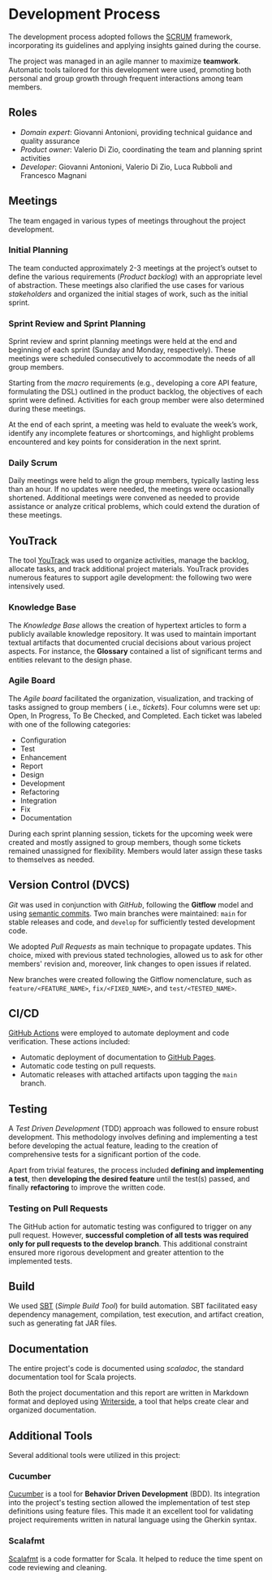 # Development Process

The development process adopted follows the [SCRUM](https://www.scrum.org/) framework, incorporating its guidelines and
applying insights gained during the course.

The project was managed in an agile manner to maximize **teamwork**. Automatic tools tailored for this development were
used, promoting both personal and group growth through frequent interactions among team members.

## Roles

* _Domain expert_: Giovanni Antonioni, providing technical guidance and quality assurance
* _Product owner_: Valerio Di Zio, coordinating the team and planning sprint activities
* _Developer_: Giovanni Antonioni, Valerio Di Zio, Luca Rubboli and Francesco Magnani

## Meetings

The team engaged in various types of meetings throughout the project development.

### Initial Planning

The team conducted approximately 2-3 meetings at the project’s outset to define the various requirements
(_Product backlog_) with an appropriate level of abstraction. These meetings also clarified the use cases for various
_stakeholders_ and organized the initial stages of work, such as the initial sprint.

### Sprint Review and Sprint Planning

Sprint review and sprint planning meetings were held at the end and beginning of each sprint (Sunday and Monday,
respectively). These meetings were scheduled consecutively to accommodate the needs of all group members.

Starting from the _macro_ requirements (e.g., developing a core API feature, formulating the DSL) outlined in the
product backlog, the objectives of each sprint were defined. Activities for each group member were also determined
during these meetings.

At the end of each sprint, a meeting was held to evaluate the week’s work, identify any incomplete features or
shortcomings, and highlight problems encountered and key points for consideration in the next sprint.

### Daily Scrum

Daily meetings were held to align the group members, typically lasting less than an hour. If no updates were needed, the
meetings were occasionally shortened. Additional meetings were convened as needed to provide assistance or analyze
critical problems, which could extend the duration of these meetings.

## YouTrack

The tool [YouTrack](https://www.jetbrains.com/youtrack/) was used to organize activities, manage the backlog, allocate
tasks, and track additional project materials. YouTrack provides numerous features to support agile development: the
following two were intensively used.

### Knowledge Base

The _Knowledge Base_ allows the creation of hypertext articles to form a publicly available knowledge repository. It was
used to maintain important textual artifacts that documented crucial decisions about various project aspects. For
instance, the **Glossary** contained a list of significant terms and entities relevant to the design phase.

### Agile Board

The _Agile board_ facilitated the organization, visualization, and tracking of tasks assigned to group members (
i.e., _tickets_). Four columns were set up: Open, In Progress, To Be Checked, and Completed. Each ticket was labeled
with one of the following categories:

* Configuration
* Test
* Enhancement
* Report
* Design
* Development
* Refactoring
* Integration
* Fix
* Documentation

During each sprint planning session, tickets for the upcoming week were created and mostly assigned to group members,
though some tickets remained unassigned for flexibility. Members would later assign these tasks to themselves as needed.

## Version Control (DVCS)

_Git_ was used in conjunction with _GitHub_, following the **Gitflow** model and
using [semantic commits](https://www.conventionalcommits.org/en/v1.0.0/). Two main branches were maintained: `main` for
stable releases and code, and `develop` for sufficiently tested development code.

We adopted _Pull Requests_ as main technique to propagate updates.
This choice, mixed with previous stated technologies, allowed us to ask for other members' revision and, moreover, 
link changes to open issues if related.

New branches were created following the Gitflow nomenclature, such as `feature/<FEATURE_NAME>`, `fix/<FIXED_NAME>`,
and `test/<TESTED_NAME>`.

## CI/CD

[GitHub Actions](https://github.com/features/actions) were employed to automate deployment and code verification. These
actions included:

* Automatic deployment of documentation to [GitHub Pages](https://pages.github.com/).
* Automatic code testing on pull requests.
* Automatic releases with attached artifacts upon tagging the `main` branch.

## Testing

A _Test Driven Development_ (TDD) approach was followed to ensure robust development. This methodology involves defining
and implementing a test before developing the actual feature, leading to the creation of comprehensive tests for a
significant portion of the code.

Apart from trivial features, the process included **defining and implementing a test**, then **developing the desired
feature** until the test(s) passed, and finally **refactoring** to improve the written code.


### Testing on Pull Requests

The GitHub action for automatic testing was configured to trigger on any pull request. However, **successful completion
of all tests was required only for pull requests to the develop branch**. This additional constraint ensured more
rigorous development and greater attention to the implemented tests.

## Build

We used [SBT](https://www.scala-sbt.org/) (_Simple Build Tool_) for build automation. SBT facilitated easy dependency
management, compilation, test execution, and artifact creation, such as generating fat JAR files.

## Documentation

The entire project's code is documented using _scaladoc_, the standard documentation tool for Scala projects.

Both the project documentation and this report are written in Markdown format and deployed
using [Writerside](https://www.jetbrains.com/writerside/), a tool that helps create clear and organized documentation.

## Additional Tools

Several additional tools were utilized in this project:

### Cucumber

[Cucumber](https://cucumber.io/) is a tool for **Behavior Driven Development** (BDD). Its integration into the project's
testing section allowed the implementation of test step definitions using feature files. This made it an excellent tool for
validating project requirements written in natural language using the Gherkin syntax.

### Scalafmt

[Scalafmt](https://scalameta.org/scalafmt/) is a code formatter for Scala. It helped to reduce the time spent on code
reviewing and cleaning.

